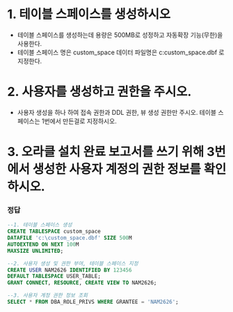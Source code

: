 # 1. 테이블 스페이스를 생성하시오
- 테이블 스페이스를 생성하는데 용량은 500MB로 성정하고 자동확장 기능(무한)을 사용한다.
- 테이블 스페이스 명은 custom_space 데이터 파일명은 c:custom_space.dbf 로 지정한다.

# 2. 사용자를 생성하고 권한을 주시오.
- 사용자 생성을 하나 하여 접속 권한과 DDL 권한, 뷰 생성 권한만 주시오. 테이블 스페이스는 1번에서 만든걸로 지정하시오.

# 3. 오라클 설치 완료 보고서를 쓰기 위해 3번에서 생성한 사용자 계정의 권한 정보를 확인하시오.

### 정답
```SQL
--1. 테이블 스페이스 생성
CREATE TABLESPACE custom_space
DATAFILE 'c:\custom_space.dbf' SIZE 500M
AUTOEXTEND ON NEXT 100M
MAXSIZE UNLIMITED;

--2. 사용자 생성 및 권한 부여, 테이블 스페이스 지정
CREATE USER NAM2626 IDENTIFIED BY 123456
DEFAULT TABLESPACE USER_TABLE;
GRANT CONNECT, RESOURCE, CREATE VIEW TO NAM2626;

--3. 사용자 계정 권한 정보 조회
SELECT * FROM DBA_ROLE_PRIVS WHERE GRANTEE = 'NAM2626';
```



